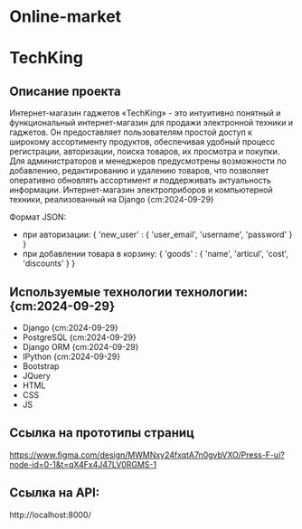 # Online-market
# TechKing
## Описание проекта
Интернет-магазин гаджетов «TechKing» - это интуитивно понятный и функциональный интернет-магазин для продажи электронной техники и гаджетов.
Он предоставляет пользователям простой доступ к широкому ассортименту продуктов, обеспечивая удобный процесс регистрации, авторизации, поиска товаров, их просмотра и покупки.
Для администраторов и менеджеров предусмотрены возможности по добавлению, редактированию и удалению товаров, что позволяет оперативно обновлять ассортимент и поддерживать актуальность информации.
Интернет-магазин электроприборов и компьютерной техники, реализованный на Django {cm:2024-09-29}

Формат JSON:

 - при авторизации:
    {
        'new_user' : {
            'user_email',
            'username',
            'password'
        }
    }
 - при добавлении товара в корзину:
    {
        'goods' : {
            'name',
            'articul',
            'cost',
            'discounts'
        }
    }
   
## Используемые технологии технологии: {cm:2024-09-29}
- Django {cm:2024-09-29}
- PostgreSQL {cm:2024-09-29}
- Django ORM {cm:2024-09-29}
- IPython {cm:2024-09-29}
- Bootstrap
- JQuery
- HTML
- CSS
- JS

## Cсылка на прототипы страниц
https://www.figma.com/design/MWMNxy24fxqtA7n0gvbVXO/Press-F-ui?node-id=0-1&t=qX4Fx4J47LV0RGMS-1

## Ссылка на API:
http://localhost:8000/
